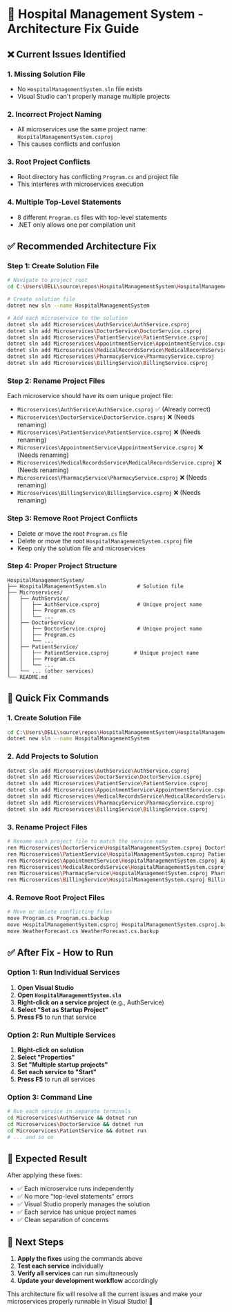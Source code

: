 # 🏥 Hospital Management System - Architecture Fix Guide

## ❌ Current Issues Identified

### 1. Missing Solution File
- No `HospitalManagementSystem.sln` file exists
- Visual Studio can't properly manage multiple projects

### 2. Incorrect Project Naming
- All microservices use the same project name: `HospitalManagementSystem.csproj`
- This causes conflicts and confusion

### 3. Root Project Conflicts
- Root directory has conflicting `Program.cs` and project file
- This interferes with microservices execution

### 4. Multiple Top-Level Statements
- 8 different `Program.cs` files with top-level statements
- .NET only allows one per compilation unit

## ✅ Recommended Architecture Fix

### Step 1: Create Solution File
```bash
# Navigate to project root
cd C:\Users\DELL\source\repos\HospitalManagementSystem\HospitalManagementSystem

# Create solution file
dotnet new sln --name HospitalManagementSystem

# Add each microservice to the solution
dotnet sln add Microservices\AuthService\AuthService.csproj
dotnet sln add Microservices\DoctorService\DoctorService.csproj
dotnet sln add Microservices\PatientService\PatientService.csproj
dotnet sln add Microservices\AppointmentService\AppointmentService.csproj
dotnet sln add Microservices\MedicalRecordsService\MedicalRecordsService.csproj
dotnet sln add Microservices\PharmacyService\PharmacyService.csproj
dotnet sln add Microservices\BillingService\BillingService.csproj
```

### Step 2: Rename Project Files
Each microservice should have its own unique project file:

- `Microservices\AuthService\AuthService.csproj` ✅ (Already correct)
- `Microservices\DoctorService\DoctorService.csproj` ❌ (Needs renaming)
- `Microservices\PatientService\PatientService.csproj` ❌ (Needs renaming)
- `Microservices\AppointmentService\AppointmentService.csproj` ❌ (Needs renaming)
- `Microservices\MedicalRecordsService\MedicalRecordsService.csproj` ❌ (Needs renaming)
- `Microservices\PharmacyService\PharmacyService.csproj` ❌ (Needs renaming)
- `Microservices\BillingService\BillingService.csproj` ❌ (Needs renaming)

### Step 3: Remove Root Project Conflicts
- Delete or move the root `Program.cs` file
- Delete or move the root `HospitalManagementSystem.csproj` file
- Keep only the solution file and microservices

### Step 4: Proper Project Structure
```
HospitalManagementSystem/
├── HospitalManagementSystem.sln          # Solution file
├── Microservices/
│   ├── AuthService/
│   │   ├── AuthService.csproj            # Unique project name
│   │   ├── Program.cs
│   │   └── ...
│   ├── DoctorService/
│   │   ├── DoctorService.csproj          # Unique project name
│   │   ├── Program.cs
│   │   └── ...
│   ├── PatientService/
│   │   ├── PatientService.csproj        # Unique project name
│   │   ├── Program.cs
│   │   └── ...
│   └── ... (other services)
└── README.md
```

## 🚀 Quick Fix Commands

### 1. Create Solution File
```bash
cd C:\Users\DELL\source\repos\HospitalManagementSystem\HospitalManagementSystem
dotnet new sln --name HospitalManagementSystem
```

### 2. Add Projects to Solution
```bash
dotnet sln add Microservices\AuthService\AuthService.csproj
dotnet sln add Microservices\DoctorService\DoctorService.csproj
dotnet sln add Microservices\PatientService\PatientService.csproj
dotnet sln add Microservices\AppointmentService\AppointmentService.csproj
dotnet sln add Microservices\MedicalRecordsService\MedicalRecordsService.csproj
dotnet sln add Microservices\PharmacyService\PharmacyService.csproj
dotnet sln add Microservices\BillingService\BillingService.csproj
```

### 3. Rename Project Files
```bash
# Rename each project file to match the service name
ren Microservices\DoctorService\HospitalManagementSystem.csproj DoctorService.csproj
ren Microservices\PatientService\HospitalManagementSystem.csproj PatientService.csproj
ren Microservices\AppointmentService\HospitalManagementSystem.csproj AppointmentService.csproj
ren Microservices\MedicalRecordsService\HospitalManagementSystem.csproj MedicalRecordsService.csproj
ren Microservices\PharmacyService\HospitalManagementSystem.csproj PharmacyService.csproj
ren Microservices\BillingService\HospitalManagementSystem.csproj BillingService.csproj
```

### 4. Remove Root Project Files
```bash
# Move or delete conflicting files
move Program.cs Program.cs.backup
move HospitalManagementSystem.csproj HospitalManagementSystem.csproj.backup
move WeatherForecast.cs WeatherForecast.cs.backup
```

## ✅ After Fix - How to Run

### Option 1: Run Individual Services
1. **Open Visual Studio**
2. **Open `HospitalManagementSystem.sln`**
3. **Right-click on a service project** (e.g., AuthService)
4. **Select "Set as Startup Project"**
5. **Press F5** to run that service

### Option 2: Run Multiple Services
1. **Right-click on solution**
2. **Select "Properties"**
3. **Set "Multiple startup projects"**
4. **Set each service to "Start"**
5. **Press F5** to run all services

### Option 3: Command Line
```bash
# Run each service in separate terminals
cd Microservices\AuthService && dotnet run
cd Microservices\DoctorService && dotnet run
cd Microservices\PatientService && dotnet run
# ... and so on
```

## 🎯 Expected Result

After applying these fixes:
- ✅ Each microservice runs independently
- ✅ No more "top-level statements" errors
- ✅ Visual Studio properly manages the solution
- ✅ Each service has unique project names
- ✅ Clean separation of concerns

## 📝 Next Steps

1. **Apply the fixes** using the commands above
2. **Test each service** individually
3. **Verify all services** can run simultaneously
4. **Update your development workflow** accordingly

This architecture fix will resolve all the current issues and make your microservices properly runnable in Visual Studio! 🚀

